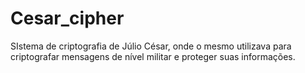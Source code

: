 # Cesar_cipher
SIstema de criptografia de Júlio César, onde o mesmo utilizava para criptografar mensagens de nível militar e proteger suas informações.
